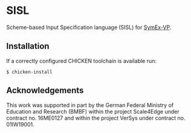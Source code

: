 # SISL

Scheme-based Input Specification language (SISL) for [SymEx-VP](https://github.com/agra-uni-bremen/symex-vp).

## Installation

If a correctly configured CHICKEN toolchain is available run:

    $ chicken-install

## Acknowledgements

This work was supported in part by the German Federal Ministry of
Education and Research (BMBF) within the project Scale4Edge under
contract no. 16ME0127 and within the project VerSys under contract
no. 01IW19001.
